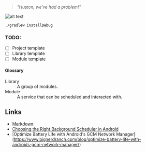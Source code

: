 > *"Huston, we've had a problem!"*

![alt text](http://history.nasa.gov/SP-350/i13-1.jpg "Houston, We've Had a Problem!")
```
./gradlew installDebug
```

### TODO:
- [ ] Project template
- [ ] Library template
- [ ] Module template

#### Glossary
<dl>
  <dt>Library</dt>
  <dd>A group of modules.</dd>
  <dt>Module</dt>
  <dd>A service that can be scheduled and interacted with.</dd>
</dl>
 
Links
-----
- [Markdown](https://guides.github.com/features/mastering-markdown/ "asdfasdf asdfad")
- [Choosing the Right Background Scheduler in Android](https://www.bignerdranch.com/blog/choosing-the-right-background-scheduler-in-android/)
- [Optimize Battery Life with Android's GCM Network Manager] (https://www.bignerdranch.com/blog/optimize-battery-life-with-androids-gcm-network-manager/)
